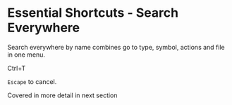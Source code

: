 ﻿# Essential Shortcuts - Search Everywhere

Search everywhere by name combines go to type, symbol, actions and file in one menu.

<shortcut id="Search Everywhere">Ctrl+T</shortcut>

`Escape` to cancel.

Covered in more detail in next section
